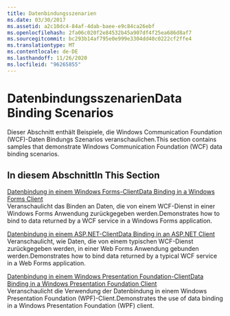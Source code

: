 ```yaml
---
title: Datenbindungsszenarien
ms.date: 03/30/2017
ms.assetid: a2c10dc4-84af-4dab-baee-e9c84ca26ebf
ms.openlocfilehash: 2fa06c020f2e84532b45a907df4f25ea686d8af7
ms.sourcegitcommit: bc293b14af795e0e999e3304dd40c0222cf2ffe4
ms.translationtype: MT
ms.contentlocale: de-DE
ms.lasthandoff: 11/26/2020
ms.locfileid: "96265855"
---
```

# <a name="data-binding-scenarios"></a><span data-ttu-id="0151e-102">Datenbindungsszenarien</span><span class="sxs-lookup"><span data-stu-id="0151e-102">Data Binding Scenarios</span></span>

<span data-ttu-id="0151e-103">Dieser Abschnitt enthält Beispiele, die Windows Communication Foundation (WCF)-Daten Bindungs Szenarios veranschaulichen.</span><span class="sxs-lookup"><span data-stu-id="0151e-103">This section contains samples that demonstrate Windows Communication Foundation (WCF) data binding scenarios.</span></span>  
  
## <a name="in-this-section"></a><span data-ttu-id="0151e-104">In diesem Abschnitt</span><span class="sxs-lookup"><span data-stu-id="0151e-104">In This Section</span></span>  

 [<span data-ttu-id="0151e-105">Datenbindung in einem Windows Forms-Client</span><span class="sxs-lookup"><span data-stu-id="0151e-105">Data Binding in a Windows Forms Client</span></span>](data-binding-in-a-windows-forms-client.md)  
 <span data-ttu-id="0151e-106">Veranschaulicht das Binden an Daten, die von einem WCF-Dienst in einer Windows Forms Anwendung zurückgegeben werden.</span><span class="sxs-lookup"><span data-stu-id="0151e-106">Demonstrates how to bind to data returned by a WCF service in a Windows Forms application.</span></span>  
  
 [<span data-ttu-id="0151e-107">Datenbindung in einem ASP.NET-Client</span><span class="sxs-lookup"><span data-stu-id="0151e-107">Data Binding in an ASP.NET Client</span></span>](data-binding-in-an-aspnet-client.md)  
 <span data-ttu-id="0151e-108">Veranschaulicht, wie Daten, die von einem typischen WCF-Dienst zurückgegeben werden, in einer Web Forms Anwendung gebunden werden.</span><span class="sxs-lookup"><span data-stu-id="0151e-108">Demonstrates how to bind data returned by a typical WCF service in a Web Forms application.</span></span>  
  
 [<span data-ttu-id="0151e-109">Datenbindung in einem Windows Presentation Foundation-Client</span><span class="sxs-lookup"><span data-stu-id="0151e-109">Data Binding in a Windows Presentation Foundation Client</span></span>](data-binding-in-a-wpf-client.md)  
 <span data-ttu-id="0151e-110">Veranschaulicht die Verwendung der Datenbindung in einem Windows Presentation Foundation (WPF)-Client.</span><span class="sxs-lookup"><span data-stu-id="0151e-110">Demonstrates the use of data binding in a Windows Presentation Foundation (WPF) client.</span></span>
